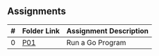 ##  Assignments

|   #   | Folder Link | Assignment Description |
| :---: | ----------- | ---------------------- |
|   0   | [P01](https://github.com/huyngo878/4143-PLC-HuyNgo/tree/main/Assignments/P01)    |  Run a Go Program |
